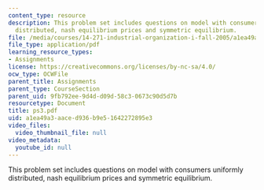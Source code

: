 ```yaml
---
content_type: resource
description: This problem set includes questions on model with consumers uniformly
  distributed, nash equilibrium prices and symmetric equilibrium.
file: /media/courses/14-271-industrial-organization-i-fall-2005/a1ea49a3aaced936b9e51642272895e3_ps3.pdf
file_type: application/pdf
learning_resource_types:
- Assignments
license: https://creativecommons.org/licenses/by-nc-sa/4.0/
ocw_type: OCWFile
parent_title: Assignments
parent_type: CourseSection
parent_uid: 9fb792ee-9d4d-d09d-58c3-0673c90d5d7b
resourcetype: Document
title: ps3.pdf
uid: a1ea49a3-aace-d936-b9e5-1642272895e3
video_files:
  video_thumbnail_file: null
video_metadata:
  youtube_id: null
---
```

This problem set includes questions on model with consumers uniformly distributed, nash equilibrium prices and symmetric equilibrium.